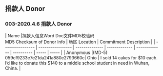 ## 捐款人 Donor

### 003-2020.4.6 捐款人 Donor                   

| Name |捐款人信息Word Doc文件MD5校验码 <br> MD5 Checksum of Donor Info                   | 地区 Location    | Commitment Description  |
| ---------------- | ----------------- | -------------- | ------------- | ------------- | ---------- | ----- | ----- |
| Anonymous |(MD-5) 059cf9233e7e21da241a880e2793660c| Ohio        |  I sold 14 cakes for $10 each. I’d like to donate this $140 to a middle school student in need in Wuhan, China.               |
